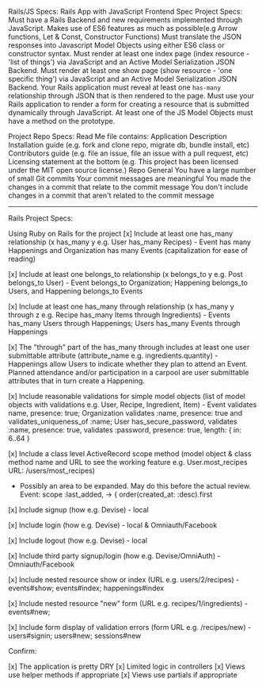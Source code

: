 
Rails/JS Specs:
Rails App with JavaScript Frontend Spec
Project Specs:
Must have a Rails Backend and new requirements implemented through JavaScript.
Makes use of ES6 features as much as possible(e.g Arrow functions, Let & Const, Constructor Functions)
Must translate the JSON responses into Javascript Model Objects using either ES6 class or constructor syntax. 
Must render at least one index page (index resource - 'list of things') via JavaScript and an Active Model Serialization JSON Backend.
Must render at least one show page (show resource - 'one specific thing') via JavaScript and an Active Model Serialization JSON Backend.
Your Rails application must reveal at least one `has-many` relationship through JSON that is then rendered to the page.
Must use your Rails application to render a form for creating a resource that is submitted dynamically through JavaScript.
At least one of the JS Model Objects must have a method on the prototype.

Project Repo Specs:
Read Me file contains:
Application Description
Installation guide (e.g. fork and clone repo, migrate db, bundle install, etc)
Contributors guide (e.g. file an issue, file an issue with a pull request, etc)
Licensing statement at the bottom (e.g. This project has been licensed under the MIT open source license.)
Repo General
You have a large number of small Git commits
Your commit messages are meaningful
You made the changes in a commit that relate to the commit message
You don't include changes in a commit that aren't related to the commit message


**********************************
Rails Project Specs:

 Using Ruby on Rails for the project
 [x] Include at least one has_many relationship (x has_many y e.g. User has_many Recipes) - Event has many Happenings and Organization has many Events (capitalization for ease of reading)

 [x] Include at least one belongs_to relationship (x belongs_to y e.g. Post belongs_to User) - Event belongs_to Organization; Happening belongs_to Users, and Happening belongs_to Events 

 [x] Include at least one has_many through relationship (x has_many y through z e.g. Recipe has_many Items through Ingredients) - Events has_many Users through Happenings; Users has_many Events through Happenings

 [x] The "through" part of the has_many through includes at least one user submittable attribute (attribute_name e.g. ingredients.quantity) - Happenings allow Users to indicate whether they plan to attend an Event. Planned attendance and/or participation in a carpool are user submittable attributes that in turn create a Happening.

 [x] Include reasonable validations for simple model objects (list of model objects with validations e.g. User, Recipe, Ingredient, Item) - Event validates name, presence: true; Organization validates :name, presence: true and validates_uniqueness_of :name; User has_secure_password, validates :name, presence: true, validates :password, presence: true, length: { in: 6..64 }

 [x] Include a class level ActiveRecord scope method (model object & class method name and URL to see the working feature e.g. User.most_recipes URL: /users/most_recipes)
 - Possibly an area to be expanded. May do this before the actual review. Event: scope :last_added, -> { order(created_at: :desc).first 

 [x] Include signup (how e.g. Devise) - local 

 [x] Include login (how e.g. Devise) - local & Omniauth/Facebook

 [x] Include logout (how e.g. Devise) - local

 [x] Include third party signup/login (how e.g. Devise/OmniAuth) - Omniauth/Facebook

 [x] Include nested resource show or index (URL e.g. users/2/recipes) - events#show; events#index; happenings#index

 [x] Include nested resource "new" form (URL e.g. recipes/1/ingredients) - events#new;

 [x] Include form display of validation errors (form URL e.g. /recipes/new) - users#signin; users#new; sessions#new

Confirm:

[x] The application is pretty DRY
[x] Limited logic in controllers
[x] Views use helper methods if appropriate
[x] Views use partials if appropriate